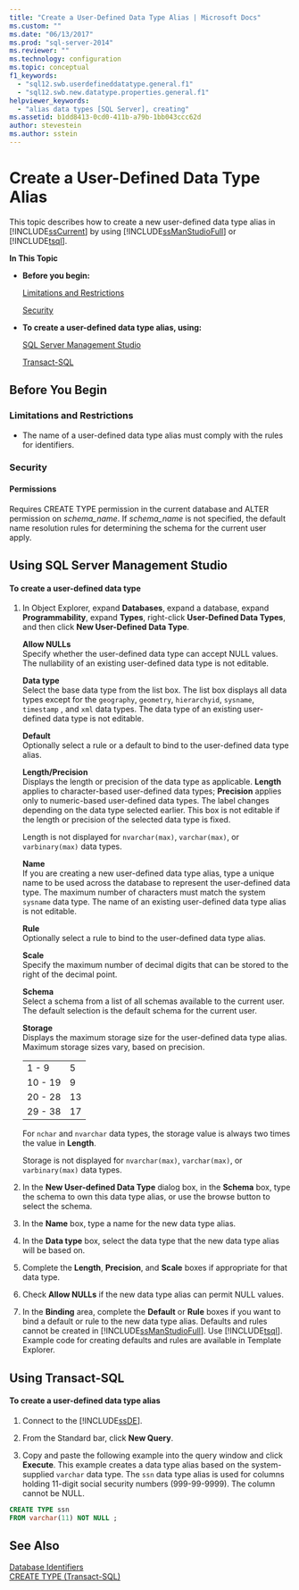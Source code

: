 ```yaml
---
title: "Create a User-Defined Data Type Alias | Microsoft Docs"
ms.custom: ""
ms.date: "06/13/2017"
ms.prod: "sql-server-2014"
ms.reviewer: ""
ms.technology: configuration
ms.topic: conceptual
f1_keywords: 
  - "sql12.swb.userdefineddatatype.general.f1"
  - "sql12.swb.new.datatype.properties.general.f1"
helpviewer_keywords: 
  - "alias data types [SQL Server], creating"
ms.assetid: b1dd8413-0cd0-411b-a79b-1bb043ccc62d
author: stevestein
ms.author: sstein
---
```

# Create a User-Defined Data Type Alias
  This topic describes how to create a new user-defined data type alias in [!INCLUDE[ssCurrent](../../includes/sscurrent-md.md)] by using [!INCLUDE[ssManStudioFull](../../includes/ssmanstudiofull-md.md)] or [!INCLUDE[tsql](../../includes/tsql-md.md)].  
  
 **In This Topic**  
  
-   **Before you begin:**  
  
     [Limitations and Restrictions](#Restrictions)  
  
     [Security](#Security)  
  
-   **To create a user-defined data type alias, using:**  
  
     [SQL Server Management Studio](#SSMSProcedure)  
  
     [Transact-SQL](#TsqlProcedure)  
  
##  <a name="BeforeYouBegin"></a> Before You Begin  
  
###  <a name="Restrictions"></a> Limitations and Restrictions  
  
-   The name of a user-defined data type alias must comply with the rules for identifiers.  
  
###  <a name="Security"></a> Security  
  
####  <a name="Permissions"></a> Permissions  
 Requires CREATE TYPE permission in the current database and ALTER permission on *schema_name*. If *schema_name* is not specified, the default name resolution rules for determining the schema for the current user apply.  
  
##  <a name="SSMSProcedure"></a> Using SQL Server Management Studio  
  
#### To create a user-defined data type  
  
1.  In Object Explorer, expand **Databases**, expand a database, expand **Programmability**, expand **Types**, right-click **User-Defined Data Types**, and then click **New User-Defined Data Type**.  
  
     **Allow NULLs**  
     Specify whether the user-defined data type can accept NULL values. The nullability of an existing user-defined data type is not editable.  
  
     **Data type**  
     Select the base data type from the list box. The list box displays all data types except for the `geography`, `geometry`, `hierarchyid`, `sysname`, `timestamp` , and `xml` data types. The data type of an existing user-defined data type is not editable.  
  
     **Default**  
     Optionally select a rule or a default to bind to the user-defined data type alias.  
  
     **Length/Precision**  
     Displays the length or precision of the data type as applicable. **Length** applies to character-based user-defined data types; **Precision** applies only to numeric-based user-defined data types. The label changes depending on the data type selected earlier. This box is not editable if the length or precision of the selected data type is fixed.  
  
     Length is not displayed for `nvarchar(max)`, `varchar(max)`, or `varbinary(max)` data types.  
  
     **Name**  
     If you are creating a new user-defined data type alias, type a unique name to be used across the database to represent the user-defined data type. The maximum number of characters must match the system `sysname` data type. The name of an existing user-defined data type alias is not editable.  
  
     **Rule**  
     Optionally select a rule to bind to the user-defined data type alias.  
  
     **Scale**  
     Specify the maximum number of decimal digits that can be stored to the right of the decimal point.  
  
     **Schema**  
     Select a schema from a list of all schemas available to the current user. The default selection is the default schema for the current user.  
  
     **Storage**  
     Displays the maximum storage size for the user-defined data type alias. Maximum storage sizes vary, based on precision.  
  
    |||  
    |-|-|  
    |1 - 9|5|  
    |10 - 19|9|  
    |20 - 28|13|  
    |29 - 38|17|  
  
     For `nchar` and `nvarchar` data types, the storage value is always two times the value in **Length**.  
  
     Storage is not displayed for `nvarchar(max)`, `varchar(max)`, or `varbinary(max)` data types.  
  
2.  In the **New User-defined Data Type** dialog box, in the **Schema** box, type the schema to own this data type alias, or use the browse button to select the schema.  
  
3.  In the **Name** box, type a name for the new data type alias.  
  
4.  In the **Data type** box, select the data type that the new data type alias will be based on.  
  
5.  Complete the **Length**, **Precision**, and **Scale** boxes if appropriate for that data type.  
  
6.  Check **Allow NULLs** if the new data type alias can permit NULL values.  
  
7.  In the **Binding** area, complete the **Default** or **Rule** boxes if you want to bind a default or rule to the new data type alias. Defaults and rules cannot be created in [!INCLUDE[ssManStudioFull](../../includes/ssmanstudiofull-md.md)]. Use [!INCLUDE[tsql](../../includes/tsql-md.md)]. Example code for creating defaults and rules are available in Template Explorer.  
  
##  <a name="TsqlProcedure"></a> Using Transact-SQL  
  
#### To create a user-defined data type alias  
  
1.  Connect to the [!INCLUDE[ssDE](../../includes/ssde-md.md)].  
  
2.  From the Standard bar, click **New Query**.  
  
3.  Copy and paste the following example into the query window and click **Execute**. This example creates a data type alias based on the system-supplied `varchar` data type. The `ssn` data type alias is used for columns holding 11-digit social security numbers (999-99-9999). The column cannot be NULL.  
  
```sql  
CREATE TYPE ssn  
FROM varchar(11) NOT NULL ;  
```  
  
## See Also  
 [Database Identifiers](database-identifiers.md)   
 [CREATE TYPE &#40;Transact-SQL&#41;](/sql/t-sql/statements/create-type-transact-sql)  
  
  

